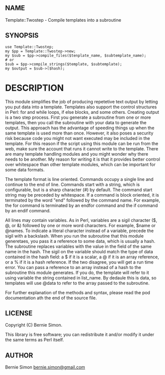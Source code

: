 ## NAME

Template::Twostep - Compile templates into a subroutine

## SYNOPSIS

    use Template::Twostep;
    my $pp = Template::Twostep->new;
    my $sub = $pp->compile_files($tenplate_name, $subtemplate_name);
    # or
    $sub = $pp->compile_strings($template, $subtemplate);
    my $output = $sub->($hash);

# DESCRIPTION

This module simplifies the job of producing repetetive text output by letting
you put data into a template. Templates also support the control structures in
Perl: for and while loops, if else blocks, and some others. Creating output
is a two step process. First you generate a subroutine from one or more
templates, then you call the subroutine with your data to generate the output.
This approach has the advantage of speeding things up when the same template
is used more than once. However, it also poses a security risk because code
you might not want executed may be included in the template. For this reason
if the script using this module can be run from the web, make sure the account
that runs it cannot write to the template. There are many template handling
modules and you might wonder why there needs to be another. My reason for
writing it is that it provides better control over whitespace than other
template modules, which can be important for some data formats.

The template format is line oriented. Commands occupy a single line and
continue to the end of line. Commands start with a string, which is
configurable, but is a sharp character (#) by default. The command start
string may be preceded by whitespace. If a command is block oriented, it is
terminated by the word "end" followed by the command name. For example, the for
command is terminated by an endfor command and the if command by an endif
command.

All lines may contain variables. As in Perl, variables are a sigil character
($, @, or &) followed by one or more word characters. For example,
$name or @names. To indicate a literal character instead of a variable,
precede the sigil with a backslash. When you run the subroutine that this module
generetaes, you pass it a reference to some data, which is usually a hash. The
subroutine replaces variables with the value in the field of the same name in
the hash. The sigil on the variable should match the type of data contained in
the hash field: a $ if it is a scalar, a @ if it is an array reference, or
a % if it is a hash reference. If the two disagree, you will get a run time
error. You can pass a reference to an array instead of a hash to the subroutine
this module generates. If you do, the template will refer to it using variable
the string contained in list_name. By dedaule this is data, so templates will
use @data to refer to the array passed to the subroutine.

For further explanation of the methods and syntax, please read the pod
documentation ath the end of the source file.

## LICENSE

Copyright (C) Bernie Simon.

This library is free software; you can redistribute it and/or modify
it under the same terms as Perl itself.

## AUTHOR

Bernie Simon <bernie.simon@gmail.com>
